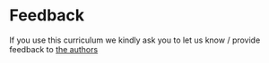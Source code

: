 # Feedback 

If you use this curriculum we kindly ask you to let us know / provide feedback to [the authors](mailto:maxim.kupreyev@operas-eu.org?subject=[CRAFT-OA]%20Curriculum)
